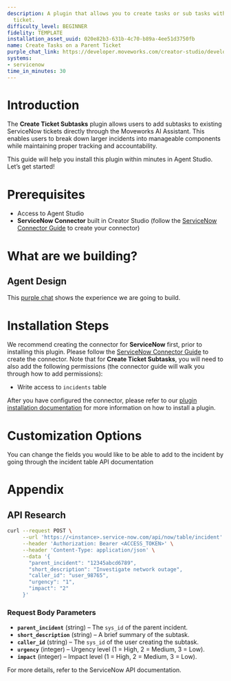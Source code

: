 ```yaml
---
description: A plugin that allows you to create tasks or sub tasks within a parent
  ticket.
difficulty_level: BEGINNER
fidelity: TEMPLATE
installation_asset_uuid: 020e82b3-631b-4c70-b89a-4ee51d3750fb
name: Create Tasks on a Parent Ticket
purple_chat_link: https://developer.moveworks.com/creator-studio/developer-tools/purple-chat/?conversation=%7B%22startTimestamp%22%3A%2211%3A43+AM%22%2C%22messages%22%3A%5B%7B%22parts%22%3A%5B%7B%22richText%22%3A%22I+want+to+create+a+subtask+on+an+incident+in+ServiceNow.%22%7D%5D%2C%22role%22%3A%22user%22%7D%2C%7B%22parts%22%3A%5B%7B%22richText%22%3A%22Okay%2C+which+incident+do+you+want+to+add+a+subtask+to%3F%22%7D%5D%2C%22role%22%3A%22assistant%22%7D%2C%7B%22parts%22%3A%5B%7B%22richText%22%3A%22INC0010028%22%7D%5D%2C%22role%22%3A%22user%22%7D%2C%7B%22parts%22%3A%5B%7B%22reasoningSteps%22%3A%5B%7B%22richText%22%3A%22Found+incident+INC0010028%22%2C%22status%22%3A%22success%22%7D%5D%7D%2C%7B%22richText%22%3A%22Okay%2C+I+found+the+incident.+What+should+the+subtask+description+be%3F%22%7D%5D%2C%22role%22%3A%22assistant%22%7D%2C%7B%22parts%22%3A%5B%7B%22richText%22%3A%22Investigate+network+connectivity+issues%22%7D%5D%2C%22role%22%3A%22user%22%7D%2C%7B%22parts%22%3A%5B%7B%22richText%22%3A%22Okay%2C+I%27ll+create+a+subtask+with+the+description+%27Investigate+network+connectivity+issues%27+for+incident+INC0010028.+Is+that+correct%3F%22%7D%2C%7B%22buttons%22%3A%5B%7B%22buttonText%22%3A%22Yes%2C+create+subtask%22%2C%22style%22%3A%22filled%22%7D%2C%7B%22buttonText%22%3A%22Edit+details%22%2C%22style%22%3A%22outlined%22%7D%2C%7B%22buttonText%22%3A%22Cancel%22%2C%22style%22%3A%22outlined%22%7D%5D%7D%5D%2C%22role%22%3A%22assistant%22%7D%2C%7B%22parts%22%3A%5B%7B%22richText%22%3A%22Yes%2C+create+subtask%22%7D%5D%2C%22role%22%3A%22user%22%7D%2C%7B%22parts%22%3A%5B%7B%22richText%22%3A%22Creating+subtask...%22%7D%5D%2C%22role%22%3A%22assistant%22%7D%2C%7B%22parts%22%3A%5B%7B%22richText%22%3A%22Successfully+created+subtask.%22%7D%2C%7B%22citations%22%3A%5B%7B%22citationTitle%22%3A%22INC0012303%22%2C%22connectorName%22%3A%22servicenow%22%7D%5D%7D%5D%2C%22role%22%3A%22assistant%22%7D%5D%7D
systems:
- servicenow
time_in_minutes: 30
---
```


# Introduction

The **Create Ticket Subtasks** plugin allows users to add subtasks to existing ServiceNow tickets directly through the Moveworks AI Assistant. This enables users to break down larger incidents into manageable components while maintaining proper tracking and accountability.

This guide will help you install this plugin within minutes in Agent Studio. Let’s get started!

# Prerequisites

- Access to Agent Studio
- **ServiceNow Connector** built in Creator Studio (follow the [ServiceNow Connector Guide](https://developer.moveworks.com/creator-studio/resources/connector?id=servicenow) to create your connector)

# What are we building?

## Agent Design

This [purple chat](https://developer.moveworks.com/creator-studio/developer-tools/purple-chat/?conversation=%7B%22startTimestamp%22%3A%2211%3A43+AM%22%2C%22messages%22%3A%5B%7B%22parts%22%3A%5B%7B%22richText%22%3A%22I+want+to+create+a+subtask+on+an+incident+in+ServiceNow.%22%7D%5D%2C%22role%22%3A%22user%22%7D%2C%7B%22parts%22%3A%5B%7B%22richText%22%3A%22Okay%2C+which+incident+do+you+want+to+add+a+subtask+to%3F%22%7D%5D%2C%22role%22%3A%22assistant%22%7D%2C%7B%22parts%22%3A%5B%7B%22richText%22%3A%22INC0010028%22%7D%5D%2C%22role%22%3A%22user%22%7D%2C%7B%22parts%22%3A%5B%7B%22reasoningSteps%22%3A%5B%7B%22richText%22%3A%22Found+incident+INC0010028%22%2C%22status%22%3A%22success%22%7D%5D%7D%2C%7B%22richText%22%3A%22Okay%2C+I+found+the+incident.+What+should+the+subtask+description+be%3F%22%7D%5D%2C%22role%22%3A%22assistant%22%7D%2C%7B%22parts%22%3A%5B%7B%22richText%22%3A%22Investigate+network+connectivity+issues%22%7D%5D%2C%22role%22%3A%22user%22%7D%2C%7B%22parts%22%3A%5B%7B%22richText%22%3A%22Okay%2C+I%27ll+create+a+subtask+with+the+description+%27Investigate+network+connectivity+issues%27+for+incident+INC0010028.+Is+that+correct%3F%22%7D%2C%7B%22buttons%22%3A%5B%7B%22buttonText%22%3A%22Yes%2C+create+subtask%22%2C%22style%22%3A%22filled%22%7D%2C%7B%22buttonText%22%3A%22Edit+details%22%2C%22style%22%3A%22outlined%22%7D%2C%7B%22buttonText%22%3A%22Cancel%22%2C%22style%22%3A%22outlined%22%7D%5D%7D%5D%2C%22role%22%3A%22assistant%22%7D%2C%7B%22parts%22%3A%5B%7B%22richText%22%3A%22Yes%2C+create+subtask%22%7D%5D%2C%22role%22%3A%22user%22%7D%2C%7B%22parts%22%3A%5B%7B%22richText%22%3A%22Creating+subtask...%22%7D%5D%2C%22role%22%3A%22assistant%22%7D%2C%7B%22parts%22%3A%5B%7B%22richText%22%3A%22Successfully+created+subtask.%22%7D%2C%7B%22citations%22%3A%5B%7B%22citationTitle%22%3A%22INC0012303%22%2C%22connectorName%22%3A%22servicenow%22%7D%5D%7D%5D%2C%22role%22%3A%22assistant%22%7D%5D%7D) shows the experience we are going to build.

# Installation Steps

We recommend creating the connector for **ServiceNow** first, prior to installing this plugin. Please follow the [ServiceNow Connector Guide](https://developer.moveworks.com/creator-studio/resources/connector?id=servicenow) to create the connector. Note that for **Create Ticket Subtasks**, you will need to also add the following permissions (the connector guide will walk you through how to add permissions):

- Write access to `incidents` table

After you have configured the connector, please refer to our [plugin installation documentation](https://help.moveworks.com/docs/ai-agent-marketplace-installation) for more information on how to install a plugin.

# Customization Options

You can change the fields you would like to be able to add to the incident by going through the incident table API documentation 

# Appendix

## API Research

```bash
curl --request POST \
     --url 'https://<instance>.service-now.com/api/now/table/incident' \
     --header 'Authorization: Bearer <ACCESS_TOKEN>' \
     --header 'Content-Type: application/json' \
     --data '{
       "parent_incident": "12345abcd6789",
       "short_description": "Investigate network outage",
       "caller_id": "user_98765",
       "urgency": "1",
       "impact": "2"
     }'

```

### Request Body Parameters

- **`parent_incident`** (string) – The `sys_id` of the parent incident.
- **`short_description`** (string) – A brief summary of the subtask.
- **`caller_id`** (string) – The `sys_id` of the user creating the subtask.
- **`urgency`** (integer) – Urgency level (1 = High, 2 = Medium, 3 = Low).
- **`impact`** (integer) – Impact level (1 = High, 2 = Medium, 3 = Low).

For more details, refer to the ServiceNow API documentation.